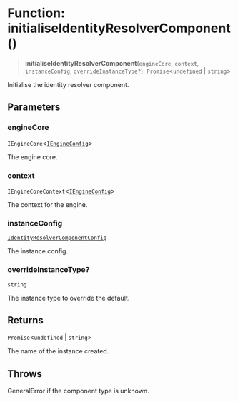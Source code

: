 # Function: initialiseIdentityResolverComponent()

> **initialiseIdentityResolverComponent**(`engineCore`, `context`, `instanceConfig`, `overrideInstanceType?`): `Promise`\<`undefined` \| `string`\>

Initialise the identity resolver component.

## Parameters

### engineCore

`IEngineCore`\<[`IEngineConfig`](../interfaces/IEngineConfig.md)\>

The engine core.

### context

`IEngineCoreContext`\<[`IEngineConfig`](../interfaces/IEngineConfig.md)\>

The context for the engine.

### instanceConfig

[`IdentityResolverComponentConfig`](../type-aliases/IdentityResolverComponentConfig.md)

The instance config.

### overrideInstanceType?

`string`

The instance type to override the default.

## Returns

`Promise`\<`undefined` \| `string`\>

The name of the instance created.

## Throws

GeneralError if the component type is unknown.
